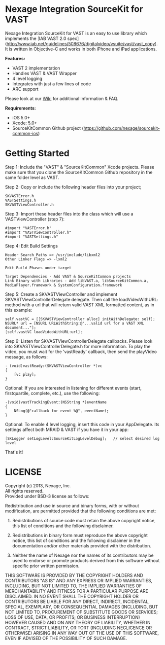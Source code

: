 Nexage Integration SourceKit for VAST
=====================================

Nexage Integration SourceKit for VAST is an easy to use library which implements the [IAB VAST 2.0 spec] (http://www.iab.net/guidelines/508676/digitalvideo/vsuite/vast/vast_copy). It is 
written in Objective-C and works in both iPhone and iPad applications.

**Features:**

- VAST 2 implementation
- Handles VAST & VAST Wrapper
- 4 level logging
- Integrates with just a few lines of code
- ARC support

Please look at our [Wiki](https://github.com/nexage/sourcekit-vast-ios/wiki) for additional information & FAQ.

**Requirements:**

- iOS 5.0+
- Xcode: 5.0+
- SourceKitCommon Github project (https://github.com/nexage/sourcekit-common-ios)

Getting Started
===============

Step 1: Include the "VAST" & "SourceKitCommon" Xcode projects.  Please make sure that you clone the SourceKitCommon Github repository in the same folder level as VAST.

Step 2: Copy or include the following header files into your project;

	SKVASTError.h
    VASTSettings.h
	SKVASTViewController.h
	
Step 3: Import these header files into the class which will use a VASTViewController (step 7):

	#import "VASTError.h"
	#import "VASTViewController.h"
	#import "VASTSettings.h"

Step 4: Edit Build Settings

	Header Search Paths => /usr/include/libxml2
	Other Linker Flags => -lxml2

    Edit Build Phases under target

	Target Dependencies - Add VAST & SourceKitCommon projects
	Link Binary with Libraries - Add libVAST.a, libSourceKitCommon.a, MediaPlayer.framework & SystemConfiguration.framework
	
Step 5: Create a SKVASTViewController and implement SKVASTViewControllerDelegate delegate. Then call the loadVideoWithURL: method with a url that will return valid VAST XML formatted content, as in this example:

    self.vastVC = [[SKVASTViewController alloc] initWithDelegate: self];
   	NSURL* url = [NSURL URLWithString:@"...valid url for a VAST XML document..."];
    [self.vastVC loadVideoWithURL:url];
    
Step 6: Listen for SKVASTViewControllerDelegate callbacks. Please look into SKVASTViewControllerDelegate.h for more information.  To play the video, you must wait for the 'vastReady' callback, then send the playVideo message, as follows:

	- (void)vastReady:(SKVASTViewController *)vc
	{
    	[vc play];
	}
	
Optional: If you are interested in listening for different events (start, firstquartile, complete, etc.), use the following:

	-(void)vastTrackingEvent:(NSString *)eventName
	{
		NSLog(@"callback for event %@", eventName);
	}
    
Optional: To enable 4 level logging, insert this code in your AppDelegate. Its settings affect both MRAID & VAST if you have it in your app:
	
	[SKLogger setLogLevel:SourceKitLogLevelDebug];   // select desired log level


That's it! 


LICENSE
=======

Copyright (c) 2013, Nexage, Inc.<br/> 
All rights reserved.<br/>
Provided under BSD-3 license as follows:<br/>

Redistribution and use in source and binary forms, with or without
modification, are permitted provided that the following conditions are
met:

1.  Redistributions of source code must retain the above copyright notice,
    this list of conditions and the following disclaimer.

2.  Redistributions in binary form must reproduce the above copyright
    notice, this list of conditions and the following disclaimer in the
    documentation and/or other materials provided with the distribution.

3.  Neither the name of Nexage nor the names of its
    contributors may be used to endorse or promote products derived from
    this software without specific prior written permission.
 
THIS SOFTWARE IS PROVIDED BY THE COPYRIGHT HOLDERS AND CONTRIBUTORS "AS
IS" AND ANY EXPRESS OR IMPLIED WARRANTIES, INCLUDING, BUT NOT LIMITED
TO, THE IMPLIED WARRANTIES OF MERCHANTABILITY AND FITNESS FOR A
PARTICULAR PURPOSE ARE DISCLAIMED. IN NO EVENT SHALL THE COPYRIGHT
HOLDER OR CONTRIBUTORS BE LIABLE FOR ANY DIRECT, INDIRECT, INCIDENTAL,
SPECIAL, EXEMPLARY, OR CONSEQUENTIAL DAMAGES (INCLUDING, BUT NOT LIMITED
TO, PROCUREMENT OF SUBSTITUTE GOODS OR SERVICES; LOSS OF USE, DATA, OR
PROFITS; OR BUSINESS INTERRUPTION) HOWEVER CAUSED AND ON ANY THEORY OF
LIABILITY, WHETHER IN CONTRACT, STRICT LIABILITY, OR TORT (INCLUDING
NEGLIGENCE OR OTHERWISE) ARISING IN ANY WAY OUT OF THE USE OF THIS
SOFTWARE, EVEN IF ADVISED OF THE POSSIBILITY OF SUCH DAMAGE.
